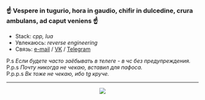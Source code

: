 ### ☝ Vespere in tugurio, hora in gaudio, chifir in dulcedine, crura ambulans, ad caput veniens ☝

- Stack: *cpp, lua*
- Увлекаюсь: *reverse engineering*
- Связь: [e-mail](mailto:tim4ukys.dev@yandex.ru) / [VK](https://vk.com/tim4ukys) / [Telegram](https://t.me/tim4ukys)

P.s <em>Если будете часто заёбывать в телеге - в чс без предупреждения.</em>
<br>P.p.s <em>Почту никогда не чекаю, вставил для пафоса.</em>
<br>P.p.p.s <em>Вк тоже не чекаю, ибо tg круче.</em>

---

<!-- ### Статистика -->

<div align="center">
  <a href="https://github.com/vn7n24fzkq/github-profile-summary-cards">
    <img src="https://github-profile-summary-cards.vercel.app/api/cards/profile-details?username=tim4ukys&theme=github" />
  </a>
<!--   <a href="https://github.com/vn7n24fzkq/github-profile-summary-cards">
    <img src="https://github-profile-summary-cards.vercel.app/api/cards/stats?username=tim4ukys&theme=github" />
  </a>
  <a href="https://github.com/vn7n24fzkq/github-profile-summary-cards">
    <img src="https://github-profile-summary-cards.vercel.app/api/cards/repos-per-language?username=tim4ukys&theme=github" />
  </a> -->
</div>
